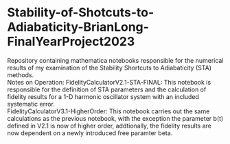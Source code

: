 # Stability-of-Shotcuts-to-Adiabaticity-BrianLong-FinalYearProject2023
Repository containing mathematica notebooks responsible for the numerical results of my examination of the Stability Shortcuts to Adiabaticity (STA) methods.\
Notes on Operation:
FidelityCalculatorV2.1-STA-FINAL: This notebook is responsible for the definition of STA parameters and the calculation of fidelity results for a 1-D harmonic oscillator system with an included systematic error.\
FidelityCalculatorV3.1-HigherOrder: This notebook carries out the same calculations as the previous notebook, with the exception the parameter b(t) defined in V2.1 is now of higher order, addtionally, the fidelity results are now dependent on a newly introduced free paramter beta. 
